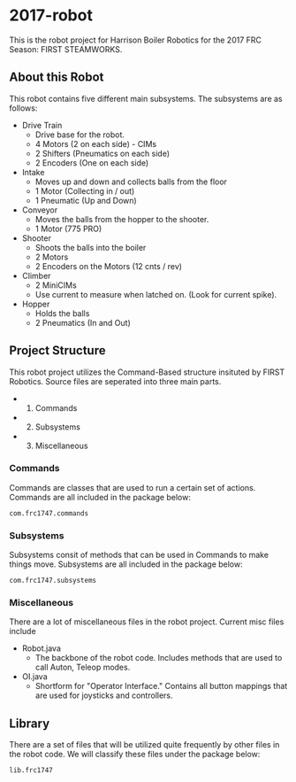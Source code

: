 # 2017-robot

This is the robot project for Harrison Boiler Robotics for the 2017 FRC Season: FIRST STEAMWORKS.

## About this Robot

This robot contains five different main subsystems. The subsystems are as follows:
- Drive Train
  - Drive base for the robot. 
  - 4 Motors (2 on each side) - CIMs
  - 2 Shifters (Pneumatics on each side)
  - 2 Encoders (One on each side)
- Intake
  - Moves up and down and collects balls from the floor
  - 1 Motor (Collecting in / out)
  - 1 Pneumatic (Up and Down)
- Conveyor  
  - Moves the balls from the hopper to the shooter.
  - 1 Motor (775 PRO)
- Shooter
  - Shoots the balls into the boiler
  - 2 Motors
  - 2 Encoders on the Motors (12 cnts / rev)
- Climber
  - 2 MiniCIMs
  - Use current to measure when latched on. (Look for current spike).
- Hopper
  - Holds the balls
  - 2 Pneumatics (In and Out)
  
## Project Structure

This robot project utilizes the Command-Based structure insituted by FIRST Robotics. Source files are seperated into three main parts. 
- 1. Commands
- 2. Subsystems
- 3. Miscellaneous

### Commands

Commands are classes that are used to run a certain set of actions. Commands are all included in the package below:

    com.frc1747.commands
    

### Subsystems

Subsystems consit of methods that can be used in Commands to make things move. Subsystems are all included in the package below:

    com.frc1747.subsystems

### Miscellaneous

There are a lot of miscellaneous files in the robot project. Current misc files include
- Robot.java
  - The backbone of the robot code. Includes methods that are used to call Auton, Teleop modes.
- OI.java
  - Shortform for "Operator Interface." Contains all button mappings that are used for joysticks and controllers.
  
## Library

There are a set of files that will be utilized quite frequently by other files in the robot code. We will classify these files under the package below:

    lib.frc1747
    

